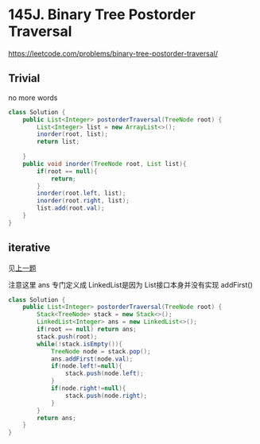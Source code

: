 # 145J. Binary Tree Postorder Traversal
https://leetcode.com/problems/binary-tree-postorder-traversal/

## Trivial

no more words
```java
class Solution {
    public List<Integer> postorderTraversal(TreeNode root) {
        List<Integer> list = new ArrayList<>();
        inorder(root, list);
        return list;
        
    }
    public void inorder(TreeNode root, List list){
        if(root == null){
            return;
        }
        inorder(root.left, list);
        inorder(root.right, list);
        list.add(root.val);
    }
}
```
## iterative

见[上一题](leetCode-144-Binary-Tree-Preorder-Traversal.md)

注意这里 ans 专门定义成 LinkedList是因为 List接口本身并没有实现 addFirst()

```java
class Solution {
    public List<Integer> postorderTraversal(TreeNode root) {
        Stack<TreeNode> stack = new Stack<>();
        LinkedList<Integer> ans = new LinkedList<>();
        if(root == null) return ans;
        stack.push(root);
        while(!stack.isEmpty()){
            TreeNode node = stack.pop();
            ans.addFirst(node.val);
            if(node.left!=null){
                stack.push(node.left);
            }
            if(node.right!=null){
                stack.push(node.right);
            }
        }
        return ans;
    }
}
```